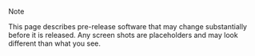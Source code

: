 > [!NOTE]
> This page describes pre-release software that may change substantially before it is released. Any screen shots are placeholders and may look different than what you see. 